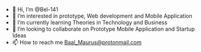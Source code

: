 - 👋 Hi, I’m @Bel-141
- 👀 I’m interested in prototype, Web development and Mobile Application
- 🌱 I’m currently learning Theories in Technology and Business
- 💞️ I’m looking to collaborate on Prototype Mobile Application and Startup Ideas
- 📫 How to reach me Baal_Maurus@protonmail.com

<!---
Bel-141/Bel-141 is a ✨ special ✨ repository because its `README.md` (this file) appears on your GitHub profile.
You can click the Preview link to take a look at your changes.
--->
